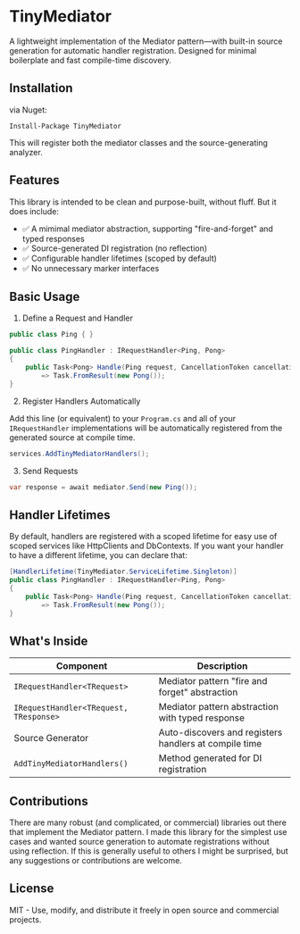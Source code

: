 ﻿# TinyMediator

A lightweight implementation of the Mediator pattern—with built-in source generation for automatic handler registration. Designed for minimal boilerplate and fast compile-time discovery.

## Installation

via Nuget:

```
Install-Package TinyMediator
```
This will register both the mediator classes and the source-generating analyzer.

## Features

This library is intended to be clean and purpose-built, without fluff. But it does include:

* ✅ A mimimal mediator abstraction, supporting "fire-and-forget" and typed responses
* ✅ Source-generated DI registration (no reflection)
* ✅ Configurable handler lifetimes (scoped by default)
* ✅ No unnecessary marker interfaces

## Basic Usage
1. Define a Request and Handler

```csharp
public class Ping { }

public class PingHandler : IRequestHandler<Ping, Pong>
{
    public Task<Pong> Handle(Ping request, CancellationToken cancellationToken)
        => Task.FromResult(new Pong());
}
```
2. Register Handlers Automatically

Add this line (or equivalent) to your `Program.cs` and all of your `IRequestHandler` implementations
will be automatically registered from the generated source at compile time.

```csharp
services.AddTinyMediatorHandlers();
```
3. Send Requests

```csharp
var response = await mediator.Send(new Ping());
```

## Handler Lifetimes
By default, handlers are registered with a scoped lifetime for easy use of scoped services like HttpClients and DbContexts. If you want your handler to have a different lifetime, you can declare that:

```csharp
[HandlerLifetime(TinyMediator.ServiceLifetime.Singleton)]
public class PingHandler : IRequestHandler<Ping, Pong>
{
    public Task<Pong> Handle(Ping request, CancellationToken cancellationToken)
        => Task.FromResult(new Pong());
}
```

## What's Inside
| Component                  | Description                                         |
|----------------------------|-----------------------------------------------------|
| `IRequestHandler<TRequest>` | Mediator pattern "fire and forget" abstraction         |
| `IRequestHandler<TRequest, TResponse>` | Mediator pattern abstraction with typed response         |
| Source Generator           | Auto-discovers and registers handlers at compile time |
| `AddTinyMediatorHandlers()`    | Method generated for DI registration        |

## Contributions
There are many robust (and complicated, or commercial) libraries out there that implement the Mediator pattern. I made this library for the simplest use cases and wanted source generation to automate registrations without using reflection. If this is generally useful to others I might be surprised, but any suggestions or contributions are welcome.

## License
MIT - Use, modify, and distribute it freely in open source and commercial projects.
